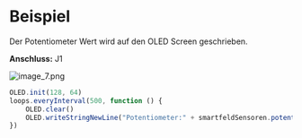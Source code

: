 # Beispiel

Der Potentiometer Wert wird auf den OLED Screen geschrieben.

**Anschluss:** J1

![image_7.png](image_7.png)

````Javascript
OLED.init(128, 64)
loops.everyInterval(500, function () {
    OLED.clear()
    OLED.writeStringNewLine("Potentiometer:" + smartfeldSensoren.potentiometerGibProzent(AnalogPin.P0, AnalogPin.P16))
})
````